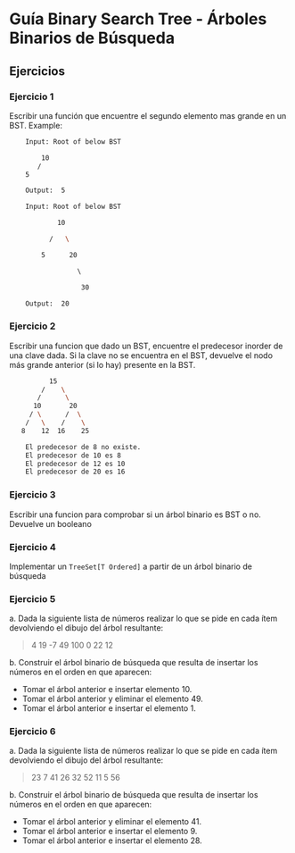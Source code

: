 # Guía Binary Search Tree - Árboles Binarios de Búsqueda
## Ejercicios

### Ejercicio 1
Escribir una función que encuentre el segundo elemento mas grande en un BST.
Example:

```bash
    Input: Root of below BST

        10
       /
    5

    Output:  5

    Input: Root of below BST

            10

          /   \

        5      20

                 \ 

                  30 

    Output:  20
```

### Ejercicio 2
Escribir una funcion que dado un BST, encuentre el predecesor inorder de una clave dada. Si la clave no se encuentra en el BST, devuelve el nodo más grande anterior (si lo hay) presente en la BST. 

```bash
          15
        /    \
       /      \
      10       20
     / \      /  \
    /   \    /    \
   8    12  16    25

    El predecesor de 8 no existe. 
    El predecesor de 10 es 8 
    El predecesor de 12 es 10 
    El predecesor de 20 es 16  
```

### Ejercicio 3
Escribir una funcion para comprobar si un árbol binario es BST o no. Devuelve un booleano

### Ejercicio 4
Implementar un `TreeSet[T Ordered]` a partir de un árbol binario de búsqueda

### Ejercicio 5
a. Dada la siguiente lista de números realizar lo que se pide en cada ítem devolviendo el dibujo del árbol resultante:
>	4    19    -7    49    100    0    22    12

b. Construir el árbol binario de búsqueda que resulta de insertar los números en el orden en que aparecen:
- Tomar el árbol anterior e insertar elemento 10.
- Tomar el árbol anterior y eliminar el elemento 49.
- Tomar el árbol anterior e insertar el elemento 1.

### Ejercicio 6
a. Dada la siguiente lista de números realizar lo que se pide en cada ítem devolviendo el dibujo del árbol resultante:

>	23    7    41    26    32    52    11    5    56

b. Construir el árbol binario de búsqueda que resulta de insertar los números en el orden en que aparecen:
- Tomar el árbol anterior y eliminar el elemento 41.
- Tomar el árbol anterior e insertar el elemento 9.
- Tomar el árbol anterior e insertar el elemento 28.
